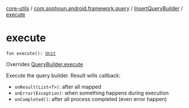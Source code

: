 [core-utils](../../index.md) / [com.sophoun.android.framework.query](../index.md) / [InsertQueryBuilder](index.md) / [execute](./execute.md)

# execute

`fun execute(): `[`Unit`](https://kotlinlang.org/api/latest/jvm/stdlib/kotlin/-unit/index.html)

Overrides [QueryBuilder.execute](../-query-builder/execute.md)

Execute the query builder. Result wills callback:

* `onResult(List<T>)`: after all mapped
* `onError(Exception)`: when something happens during execution
* `onCompleted()`: after all process completed (even error happen)
